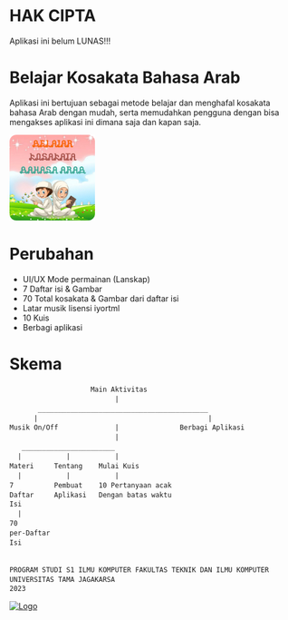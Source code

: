 <link rel="apple-touch-icon" href="https://raw.githubusercontent.com/CusMeDroid/aplikasi/main/ahmad.zakaria.univ.tama.jagakarsa.skripsi.belajarbahasaarab/ic_launcher_ba.png"><meta name="description" content="Aplikasi ini bertujuan sebagai metode belajar dan menghafal kosakata bahasa Arab dengan mudah, serta memudahkan pengguna dengan bisa mengakses aplikasi ini dimana saja dan kapan saja.">

# HAK CIPTA
Aplikasi ini belum LUNAS!!!

# Belajar Kosakata Bahasa Arab
Aplikasi ini bertujuan sebagai metode belajar dan menghafal kosakata bahasa Arab dengan mudah, serta memudahkan pengguna dengan bisa mengakses aplikasi ini dimana saja dan kapan saja.

[<img alt="Logo" title="Logo" width="30%" src="https://raw.githubusercontent.com/CusMeDroid/aplikasi/main/ahmad.zakaria.univ.tama.jagakarsa.skripsi.belajarbahasaarab/ic_launcher_ba.png" />](https://raw.githubusercontent.com/CusMeDroid/aplikasi/main/ahmad.zakaria.univ.tama.jagakarsa.skripsi.belajarbahasaarab/ic_launcher_ba.png)

# Perubahan
- UI/UX Mode permainan (Lanskap)
- 7 Daftar isi & Gambar
- 70 Total kosakata & Gambar dari daftar isi
- Latar musik lisensi iyortml
- 10 Kuis
- Berbagi aplikasi

# Skema
```txt
                    Main Aktivitas
                          |
       __________________________________________
      |                                          |
Musik On/Off              |               Berbagi Aplikasi
                          |
   _______________________
  |           |           |
Materi     Tentang    Mulai Kuis
  |           |           |
7          Pembuat    10 Pertanyaan acak
Daftar     Aplikasi   Dengan batas waktu
Isi
  |
70
per-Daftar
Isi
  

```

```txt
PROGRAM STUDI S1 ILMU KOMPUTER FAKULTAS TEKNIK DAN ILMU KOMPUTER
UNIVERSITAS TAMA JAGAKARSA
2023
```
[<img alt="Logo" onClick="alert('Aplikasi ini masih HAK CIPTA CusMeDroid..!')" title="Logo" width="30%" src="https://wahdah.or.id/wp-content/uploads/2016/05/Download-Button-PNG-Image.png" />]()

